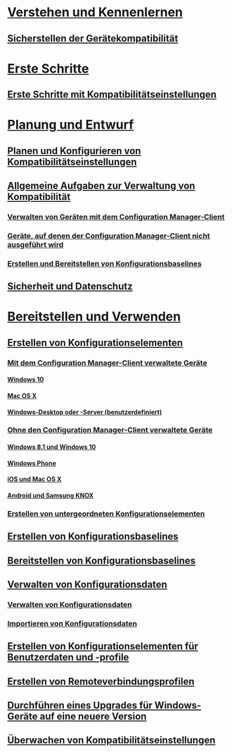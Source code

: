 # [Verstehen und Kennenlernen](understand/ensure-device-compliance.md)
## [Sicherstellen der Gerätekompatibilität](understand/ensure-device-compliance.md)

# [Erste Schritte](get-started/get-started-with-compliance-settings.md)
## [Erste Schritte mit Kompatibilitätseinstellungen](get-started/get-started-with-compliance-settings.md)

# [Planung und Entwurf](plan-design/plan-for-and-configure-compliance-settings.md)
## [Planen und Konfigurieren von Kompatibilitätseinstellungen](plan-design/plan-for-and-configure-compliance-settings.md)
## [Allgemeine Aufgaben zur Verwaltung von Kompatibilität](plan-design/common-tasks-for-managing-compliance.md)
### [Verwalten von Geräten mit dem Configuration Manager-Client](plan-design/common-tasks-for-managing-compliance-on-devices-with-the-client.md)
### [Geräte, auf denen der Configuration Manager-Client nicht ausgeführt wird](plan-design/common-tasks-for-managing-compliance-on-devices-not-running-the-client.md)
### [Erstellen und Bereitstellen von Konfigurationsbaselines](plan-design/common-tasks-for-creating-and-deploying-configuration-baselines.md)
## [Sicherheit und Datenschutz](plan-design/security-and-privacy-for-compliance-settings.md)

# [Bereitstellen und Verwenden](deploy-use/create-configuration-items.md)

## [Erstellen von Konfigurationselementen](deploy-use/create-configuration-items.md)
### [Mit dem Configuration Manager-Client verwaltete Geräte](deploy-use/configuration-items-for-devices-managed-with-the-client.md)
#### [Windows 10](deploy-use/create-configuration-items-for-windows-10-devices-managed-with-the-client.md)
#### [Mac OS X](deploy-use/create-configuration-items-for-mac-os-x-devices-managed-with-the-client.md)
#### [Windows-Desktop oder -Server (benutzerdefiniert)](deploy-use/create-custom-configuration-items-for-windows-desktop-and-server-computers-managed-with-the-client.md)
### [Ohne den Configuration Manager-Client verwaltete Geräte](deploy-use/configuration-items-for-devices-managed-without-the-client.md)
#### [Windows 8.1 und Windows 10](deploy-use/create-configuration-items-for-windows-8.1-and-windows-10-devices-managed-without-the-client.md)
#### [Windows Phone](deploy-use/create-configuration-items-for-windows-phone-devices-managed-without-the-client.md)
#### [iOS und Mac OS X](deploy-use/create-configuration-items-for-ios-and-mac-os-x-devices-managed-without-the-client.md)
#### [Android und Samsung KNOX](deploy-use/create-configuration-items-for-android-and-samsung-knox-devices-managed-without-the-client.md)
### [Erstellen von untergeordneten Konfigurationselementen](deploy-use/create-child-configuration-items.md)

## [Erstellen von Konfigurationsbaselines](deploy-use/create-configuration-baselines.md)
## [Bereitstellen von Konfigurationsbaselines](deploy-use/deploy-configuration-baselines.md)

## [Verwalten von Konfigurationsdaten](deploy-use/management-tasks-for-configuration-data.md)
### [Verwalten von Konfigurationsdaten](deploy-use/management-tasks-for-configuration-data.md)
### [Importieren von Konfigurationsdaten](deploy-use/import-configuration-data.md)

## [Erstellen von Konfigurationselementen für Benutzerdaten und -profile](deploy-use/create-user-data-and-profiles-configuration-items.md)
## [Erstellen von Remoteverbindungsprofilen](deploy-use/create-remote-connection-profiles.md)
## [Durchführen eines Upgrades für Windows-Geräte auf eine neuere Version](deploy-use/upgrade-windows-version.md)
## [Überwachen von Kompatibilitätseinstellungen](deploy-use/monitor-compliance-settings.md)



<!--HONumber=Nov16_HO1-->


